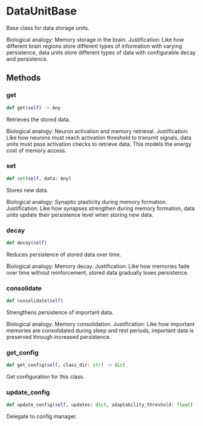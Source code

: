 # DataUnitBase

Base class for data storage units.

Biological analogy: Memory storage in the brain.
Justification: Like how different brain regions store different types of
information with varying persistence, data units store different types of
data with configurable decay and persistence.

## Methods

### get

```python
def get(self) -> Any
```

Retrieves the stored data.

Biological analogy: Neuron activation and memory retrieval.
Justification: Like how neurons must reach activation threshold
to transmit signals, data units must pass activation checks to
retrieve data. This models the energy cost of memory access.

### set

```python
def set(self, data: Any)
```

Stores new data.

Biological analogy: Synaptic plasticity during memory formation.
Justification: Like how synapses strengthen during memory formation,
data units update their persistence level when storing new data.

### decay

```python
def decay(self)
```

Reduces persistence of stored data over time.

Biological analogy: Memory decay.
Justification: Like how memories fade over time without
reinforcement, stored data gradually loses persistence.

### consolidate

```python
def consolidate(self)
```

Strengthens persistence of important data.

Biological analogy: Memory consolidation.
Justification: Like how important memories are consolidated during
sleep and rest periods, important data is preserved through
increased persistence.

### get_config

```python
def get_config(self, class_dir: str) -> dict
```

Get configuration for this class.

### update_config

```python
def update_config(self, updates: dict, adaptability_threshold: float) -> bool
```

Delegate to config manager.

